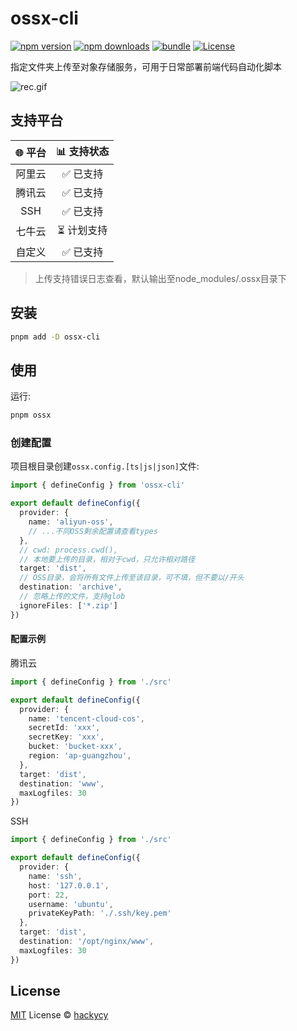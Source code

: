 # ossx-cli

[![npm version][npm-version-src]][npm-version-href]
[![npm downloads][npm-downloads-src]][npm-downloads-href]
[![bundle][bundle-src]][bundle-href]
[![License][license-src]][license-href]

指定文件夹上传至对象存储服务，可用于日常部署前端代码自动化脚本

![rec.gif](https://github.com/user-attachments/assets/853d7d3d-5085-4038-b4bd-4e7ffc23a0bc)

## 支持平台

| 🌐 平台 | 📊 支持状态 |
|:-------:|:----------:|
| 阿里云 | ✅ 已支持 |
| 腾讯云 | ✅ 已支持 |
| SSH | ✅ 已支持 |
| 七牛云 | ⏳ 计划支持 |
| 自定义 | ✅ 已支持 |

> 上传支持错误日志查看，默认输出至node_modules/.ossx目录下

## 安装

``` bash
pnpm add -D ossx-cli
```

## 使用

运行:

``` bash
pnpm ossx
```

### 创建配置

项目根目录创建`ossx.config.[ts|js|json]`文件:

``` typescript
import { defineConfig } from 'ossx-cli'

export default defineConfig({
  provider: {
    name: 'aliyun-oss',
    // ...不同OSS剩余配置请查看types
  },
  // cwd: process.cwd(),
  // 本地要上传的目录，相对于cwd，只允许相对路径
  target: 'dist',
  // OSS目录，会将所有文件上传至该目录，可不填，但不要以/开头
  destination: 'archive',
  // 忽略上传的文件，支持glob
  ignoreFiles: ['*.zip']
})
```

#### 配置示例

腾讯云

``` typescript
import { defineConfig } from './src'

export default defineConfig({
  provider: {
    name: 'tencent-cloud-cos',
    secretId: 'xxx',
    secretKey: 'xxx',
    bucket: 'bucket-xxx',
    region: 'ap-guangzhou',
  },
  target: 'dist',
  destination: 'www',
  maxLogfiles: 30
})
```

SSH

``` typescript
import { defineConfig } from './src'

export default defineConfig({
  provider: {
    name: 'ssh',
    host: '127.0.0.1',
    port: 22,
    username: 'ubuntu',
    privateKeyPath: './.ssh/key.pem'
  },
  target: 'dist',
  destination: '/opt/nginx/www',
  maxLogfiles: 30
})
```

## License

[MIT](./LICENSE) License © [hackycy](https://github.com/hackycy)

<!-- Badges -->

[npm-version-src]: https://img.shields.io/npm/v/ossx-cli?style=flat&colorA=080f12&colorB=1fa669
[npm-version-href]: https://npmjs.com/package/ossx-cli
[npm-downloads-src]: https://img.shields.io/npm/dm/ossx-cli?style=flat&colorA=080f12&colorB=1fa669
[npm-downloads-href]: https://npmjs.com/package/ossx-cli
[bundle-src]: https://img.shields.io/bundlephobia/minzip/ossx-cli?style=flat&colorA=080f12&colorB=1fa669&label=minzip
[bundle-href]: https://bundlephobia.com/result?p=ossx-cli
[license-src]: https://img.shields.io/github/license/hackycy/ossx-cli.svg?style=flat&colorA=080f12&colorB=1fa669
[license-href]: https://github.com/hackycy/ossx-cli/blob/main/LICENSE
